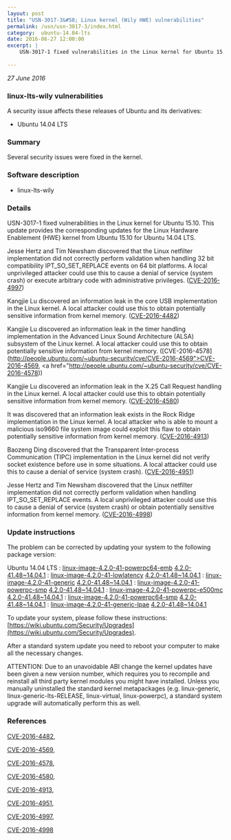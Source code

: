 ```yaml
---
layout: post
title: "USN-3017-3&#58; Linux kernel (Wily HWE) vulnerabilities"
permalink: /usn/usn-3017-3/index.html
category:  ubuntu-14.04-lts
date: 2016-06-27 12:00:00
excerpt: |
    USN-3017-1 fixed vulnerabilities in the Linux kernel for Ubuntu 15.10. This update provides the corresponding updates for the Linux Hardware Enablement (HWE) kernel from Ubuntu 15.10 for Ubuntu 14.04 LTS.
    
--- 
```

 
 

*27 June 2016*

### linux-lts-wily vulnerabilities

A security issue affects these releases of Ubuntu and its derivatives:

* Ubuntu 14.04 LTS

### Summary

Several security issues were fixed in the kernel. 

### Software description

* linux-lts-wily 

### Details

USN-3017-1 fixed vulnerabilities in the Linux kernel for Ubuntu 15.10. This update provides the corresponding updates for the Linux Hardware Enablement (HWE) kernel from Ubuntu 15.10 for Ubuntu 14.04 LTS.

Jesse Hertz and Tim Newsham discovered that the Linux netfilter implementation did not correctly perform validation when handling 32 bit compatibility IPT_SO_SET_REPLACE events on 64 bit platforms. A local unprivileged attacker could use this to cause a denial of service (system crash) or execute arbitrary code with administrative privileges. ([CVE-2016-4997](http://people.ubuntu.com/~ubuntu-security/cve/CVE-2016-4997))

Kangjie Lu discovered an information leak in the core USB implementation in the Linux kernel. A local attacker could use this to obtain potentially sensitive information from kernel memory. ([CVE-2016-4482](http://people.ubuntu.com/~ubuntu-security/cve/CVE-2016-4482))

Kangjie Lu discovered an information leak in the timer handling implementation in the Advanced Linux Sound Architecture (ALSA) subsystem of the Linux kernel. A local attacker could use this to obtain potentially sensitive information from kernel memory. ([CVE-2016-4578](http://people.ubuntu.com/~ubuntu-security/cve/CVE-2016-4569">CVE-2016-4569</a>, <a href="http://people.ubuntu.com/~ubuntu-security/cve/CVE-2016-4578))

Kangjie Lu discovered an information leak in the X.25 Call Request handling in the Linux kernel. A local attacker could use this to obtain potentially sensitive information from kernel memory. ([CVE-2016-4580](http://people.ubuntu.com/~ubuntu-security/cve/CVE-2016-4580))

It was discovered that an information leak exists in the Rock Ridge implementation in the Linux kernel. A local attacker who is able to mount a malicious iso9660 file system image could exploit this flaw to obtain potentially sensitive information from kernel memory. ([CVE-2016-4913](http://people.ubuntu.com/~ubuntu-security/cve/CVE-2016-4913))

Baozeng Ding discovered that the Transparent Inter-process Communication (TIPC) implementation in the Linux kernel did not verify socket existence before use in some situations. A local attacker could use this to cause a denial of service (system crash). ([CVE-2016-4951](http://people.ubuntu.com/~ubuntu-security/cve/CVE-2016-4951))

Jesse Hertz and Tim Newsham discovered that the Linux netfilter implementation did not correctly perform validation when handling IPT_SO_SET_REPLACE events. A local unprivileged attacker could use this to cause a denial of service (system crash) or obtain potentially sensitive information from kernel memory. ([CVE-2016-4998](http://people.ubuntu.com/~ubuntu-security/cve/CVE-2016-4998)) 

### Update instructions

The problem can be corrected by updating your system to the following package version:

Ubuntu 14.04 LTS
 : [linux-image-4.2.0-41-powerpc64-emb](https://launchpad.net/ubuntu/+source/linux-lts-wily) <span> [4.2.0-41.48~14.04.1](https://launchpad.net/ubuntu/+source/linux-lts-wily/4.2.0-41.48~14.04.1) </span> 
 : [linux-image-4.2.0-41-lowlatency](https://launchpad.net/ubuntu/+source/linux-lts-wily) <span> [4.2.0-41.48~14.04.1](https://launchpad.net/ubuntu/+source/linux-lts-wily/4.2.0-41.48~14.04.1) </span> 
 : [linux-image-4.2.0-41-generic](https://launchpad.net/ubuntu/+source/linux-lts-wily) <span> [4.2.0-41.48~14.04.1](https://launchpad.net/ubuntu/+source/linux-lts-wily/4.2.0-41.48~14.04.1) </span> 
 : [linux-image-4.2.0-41-powerpc-smp](https://launchpad.net/ubuntu/+source/linux-lts-wily) <span> [4.2.0-41.48~14.04.1](https://launchpad.net/ubuntu/+source/linux-lts-wily/4.2.0-41.48~14.04.1) </span> 
 : [linux-image-4.2.0-41-powerpc-e500mc](https://launchpad.net/ubuntu/+source/linux-lts-wily) <span> [4.2.0-41.48~14.04.1](https://launchpad.net/ubuntu/+source/linux-lts-wily/4.2.0-41.48~14.04.1) </span> 
 : [linux-image-4.2.0-41-powerpc64-smp](https://launchpad.net/ubuntu/+source/linux-lts-wily) <span> [4.2.0-41.48~14.04.1](https://launchpad.net/ubuntu/+source/linux-lts-wily/4.2.0-41.48~14.04.1) </span> 
 : [linux-image-4.2.0-41-generic-lpae](https://launchpad.net/ubuntu/+source/linux-lts-wily) <span> [4.2.0-41.48~14.04.1](https://launchpad.net/ubuntu/+source/linux-lts-wily/4.2.0-41.48~14.04.1) </span> 

To update your system, please follow these instructions: [https://wiki.ubuntu.com/Security/Upgrades](https://wiki.ubuntu.com/Security/Upgrades).

After a standard system update you need to reboot your computer to make all the necessary changes.

ATTENTION: Due to an unavoidable ABI change the kernel updates have been given a new version number, which requires you to recompile and reinstall all third party kernel modules you might have installed. Unless you manually uninstalled the standard kernel metapackages (e.g. linux-generic, linux-generic-lts-RELEASE, linux-virtual, linux-powerpc), a standard system upgrade will automatically perform this as well. 

### References

 
 [CVE-2016-4482](http://people.ubuntu.com/~ubuntu-security/cve/CVE-2016-4482), 

 [CVE-2016-4569](http://people.ubuntu.com/~ubuntu-security/cve/CVE-2016-4569), 

 [CVE-2016-4578](http://people.ubuntu.com/~ubuntu-security/cve/CVE-2016-4578), 

 [CVE-2016-4580](http://people.ubuntu.com/~ubuntu-security/cve/CVE-2016-4580), 

 [CVE-2016-4913](http://people.ubuntu.com/~ubuntu-security/cve/CVE-2016-4913), 

 [CVE-2016-4951](http://people.ubuntu.com/~ubuntu-security/cve/CVE-2016-4951), 

 [CVE-2016-4997](http://people.ubuntu.com/~ubuntu-security/cve/CVE-2016-4997), 

 [CVE-2016-4998](http://people.ubuntu.com/~ubuntu-security/cve/CVE-2016-4998)
 

